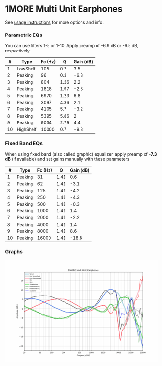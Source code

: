 # 1MORE Multi Unit Earphones
See [usage instructions](https://github.com/jaakkopasanen/AutoEq#usage) for more options and info.

### Parametric EQs
You can use filters 1-5 or 1-10. Apply preamp of -6.9 dB or -6.5 dB, respectively.

|   # | Type      |   Fc (Hz) |    Q |   Gain (dB) |
|-----|-----------|-----------|------|-------------|
|   1 | LowShelf  |       105 | 0.7  |         3.5 |
|   2 | Peaking   |        96 | 0.3  |        -6.8 |
|   3 | Peaking   |       804 | 1.26 |         2.2 |
|   4 | Peaking   |      1818 | 1.97 |        -2.3 |
|   5 | Peaking   |      6970 | 1.23 |         6.8 |
|   6 | Peaking   |      3097 | 4.36 |         2.1 |
|   7 | Peaking   |      4105 | 5.7  |        -3.2 |
|   8 | Peaking   |      5395 | 5.86 |         2   |
|   9 | Peaking   |      9034 | 2.79 |         4.4 |
|  10 | HighShelf |     10000 | 0.7  |        -9.8 |

### Fixed Band EQs
When using fixed band (also called graphic) equalizer, apply preamp of **-7.3 dB** (if available) and set gains manually with these parameters.

|   # | Type    |   Fc (Hz) |    Q |   Gain (dB) |
|-----|---------|-----------|------|-------------|
|   1 | Peaking |        31 | 1.41 |         0.6 |
|   2 | Peaking |        62 | 1.41 |        -3.1 |
|   3 | Peaking |       125 | 1.41 |        -4.2 |
|   4 | Peaking |       250 | 1.41 |        -4.3 |
|   5 | Peaking |       500 | 1.41 |        -0.3 |
|   6 | Peaking |      1000 | 1.41 |         1.4 |
|   7 | Peaking |      2000 | 1.41 |        -2.2 |
|   8 | Peaking |      4000 | 1.41 |         1.4 |
|   9 | Peaking |      8000 | 1.41 |         8.6 |
|  10 | Peaking |     16000 | 1.41 |       -18.8 |

### Graphs
![](./1MORE%20Multi%20Unit%20Earphones.png)
